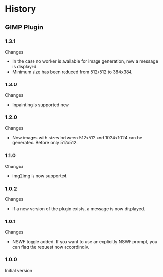 # History
## GIMP Plugin
### 1.3.1
Changes
- In the case no worker is available for image generation, now a message is displayed.
- Minimum size has been reduced from 512x512 to 384x384.
 
### 1.3.0
Changes
- Inpainting is supported now

### 1.2.0
Changes
- Now images with sizes between 512x512 and 1024x1024 can be generated. Before only 512x512.

### 1.1.0
Changes
- img2img is now supported.

### 1.0.2
Changes
- If a new version of the plugin exists, a message is now displayed.

### 1.0.1
Changes
- NSWF toggle added. If you want to use an explicitly NSWF prompt, you can flag the request now accordingly.

### 1.0.0
Initial version
